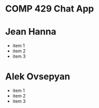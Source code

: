 
# COMP 429 Chat App

# Jean Hanna
  - item 1
  - item 2
  - item 3

# Alek Ovsepyan
  - item 1
  - item 2
  - item 3